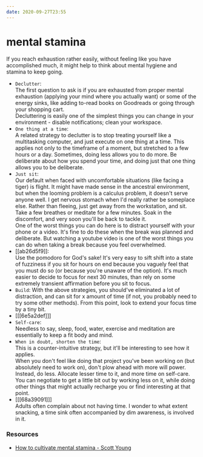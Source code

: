 ```yaml
---
date: 2020-09-27T23:55
---
```


# mental stamina

If you reach exhaustion rather easily, without feeling like you have accomplished much, it might help to think about mental hygiene and stamina to keep going. 
- `Declutter`:  
The first question to ask is if you are exhausted from proper mental exhaustion (applying your mind where you actually want) or some of the energy sinks, like adding to-read books on Goodreads or going through your shopping cart.  
Decluttering is easily one of the simplest things you can change in your environment - disable notifications; clean your workspace.
- `One thing at a time`:  
A related strategy to declutter is to stop treating yourself like a multitasking computer, and just execute on one thing at a time. This applies not only to the timeframe of a moment, but stretched to a few hours or a day. Sometimes, doing less allows you to do more. Be deliberate about how you spend your time, and doing just that one thing allows you to be deliberate.
- `Just sit`:  
Our default when faced with uncomfortable situations (like facing a tiger) is flight. It might have made sense in the ancestral environment, but when the looming problem is a calculus problem, it doesn't serve anyone well. I get nervous stomach when I'd really rather be someplace else. Rather than fleeing, just get away from the workstation, and sit. Take a few breathes or meditate for a few minutes. Soak in the discomfort, and very soon you'll be back to tackle it.  
One of the worst things you can do here is to distract yourself with your phone or a video. It's fine to do these when the break was planned and deliberate. But watching a youtube video is one of the worst things you can do when taking a break because you feel overwhelmed.
- [[ab26d5f9]]:  
Use the pomodoro for God's sake! It's very easy to sift shift into a state of fuzziness if you sit for hours on end because you vaguely feel that you must do so (or because you're unaware of the option). It's much easier to decide to focus for next 30 minutes, than rely on some extremely transient affirmation before you sit to focus.
- `Build`: With the above strategies, you should've eliminated a lot of distraction, and can sit for x amount of time (if not, you probably need to try some other methods). From this point, look to extend your focus time by a tiny bit.
- [[[6e5a2def]]]
- `Self-care`:  
Needless to say, sleep, food, water, exercise and meditation are essentially to keep a fit body and mind.
- `When in doubt, shorten the time`:  
This is a counter-intuitive strategy, but it'll be interesting to see how it applies.  
When you don't feel like doing that project you've been working on (but absolutely need to work on), don't plow ahead with more will power. Instead, do less. Allocate lesser time to it, and more time on self-care. You can negotiate to get a little bit out by working less on it, while doing other things that might actually recharge you or find interesting at that point.
- [[[68a39091]]]  
Adults often complain about not having time. I wonder to what extent snacking, a time sink often accompanied by dim awareness, is involved in it.





### Resources

- [How to cultivate mental stamina - Scott Young](https://www.scotthyoung.com/blog/2019/02/04/how-to-cultivate-mental-stamina/)
